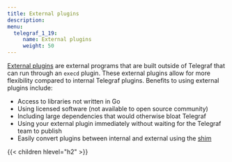 ```yaml
---
title: External plugins
description:
menu:
  telegraf_1_19:
     name: External plugins
     weight: 50
---
```


[External plugins](/EXTERNAL_PLUGINS.md) are external programs that are built outside
of Telegraf that can run through an `execd` plugin. These external plugins allow for
more flexibility compared to internal Telegraf plugins. Benefits to using external plugins include:
- Access to libraries not written in Go
- Using licensed software (not available to open source community)
- Including large dependencies that would otherwise bloat Telegraf
- Using your external plugin immediately without waiting for the Telegraf team to publish
- Easily convert plugins between internal and external using the [shim](/plugins/common/shim)



{{< children hlevel="h2" >}}
